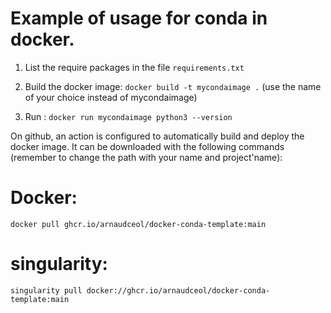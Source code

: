 # Example of usage for conda in docker.



1. List the require packages in the file `requirements.txt`

2. Build the docker image: `docker build -t mycondaimage .` (use the name of your choice instead of mycondaimage)

3. Run : `docker run mycondaimage python3 --version`


On github, an action is configured to automatically build and deploy the docker image. It can be downloaded with the following commands (remember to change the path with your name and project'name):

# Docker: 
`docker pull ghcr.io/arnaudceol/docker-conda-template:main`

# singularity:
`singularity pull docker://ghcr.io/arnaudceol/docker-conda-template:main`
